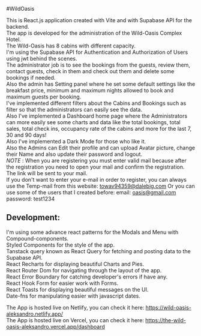 #WildOasis

This is React.js application created with Vite and with Supabase API for the backend.  
The app is developed for the administration of the Wild-Oasis Complex Hotel.  
The Wild-Oasis has 8 cabins with different capacity.  
I'm using the Supabase API for Authentication and Authorization of Users using jwt behind the scenes.  
The administrator job is to see the bookings from the guests, review them, contact guests, check in them and check out them and delete some bookings if needed.  
Also the admin has Setting panel where he set some default settings like the breakfast price, minimum and maximum nights allowed to book and maximum guests per booking.  
I've implemented different filters about the Cabins and Bookings such as filter so that the administrators can easily see the data.  
Also I've implemented a Dashboard home page where the Administrators can more easily see some charts and data like
the total bookings, total sales, total check ins, occupancy rate of the cabins and more for the last 7, 30 and 90 days!  
Also I've implemented a Dark Mode for those who like it.  
Also the Admins can Edit their profile and can upload Avatar picture, change their Name and also update their password and logout.  
_NOTE_ :
When you are registering you must enter valid mail because after the registration you need to open your mail and confirm the registration. The link will be sent to your mail.  
 If you don't want to enter your e-mail in order to register, you can always use the Temp-mail from this website: [towav94359@dalebig.com](https://temp-mail.org/)
Or you can use some of the users that I created before: email: oasis@gmail.com password: test1234

## Development:

I'm using some advance react patterns for the Modals and Menu with Compound-components.  
Styled Components for the style of the app.  
Tanstack query known as React Query for fetching and posting data to the Supabase API.  
React Recharts for displaying beautiful Charts and Pies.  
React Router Dom for navigating through the layout of the app.  
React Error Boundary for catching developer's errors if have any.  
React Hook Form for easier work with Forms.  
React Toasts for displaying beautiful messages on the UI.  
Date-fns for manipulating easier with javascript dates.

The App is hosted live on Netlify, you can check it here: https://wild-oasis-aleksandro.netlify.app/  
The App is hosted live on Vercel, you can check it here: https://the-wild-oasis-aleksandro.vercel.app/dashboard
